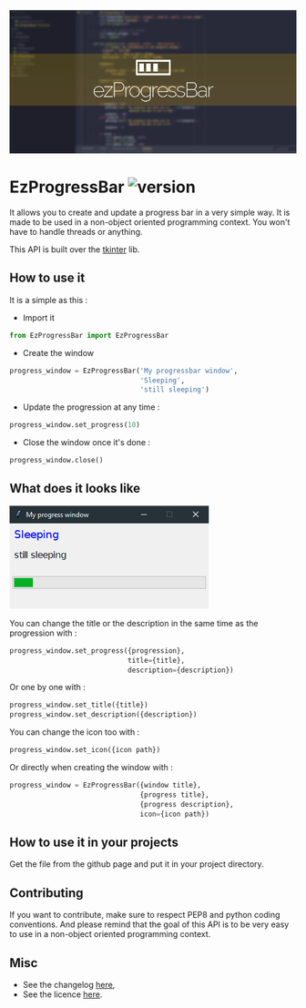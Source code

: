 ![EzAPI](images/EzProgressBar.png)

# EzProgressBar ![version](https://img.shields.io/badge/Version-1-green.svg)
It allows you to create and update a progress bar in a very simple way.
It is made to be used in a non-object oriented programming context. You
won't have to handle threads or anything.

This API is built over the [tkinter](http://tkinter.fdex.eu/) lib. 

## How to use it
It is a simple as this :

- Import it
```python
from EzProgressBar import EzProgressBar
```

- Create the window
```python
progress_window = EzProgressBar('My progressbar window',
                                'Sleeping',
                                'still sleeping')
```

- Update the progression at any time :
```python
progress_window.set_progress(10)
```

- Close the window once it's done :
```python
progress_window.close()
```

## What does it looks like

![EzProgressBar_Preview](images/EzProgressBar_preview1.PNG)

You can change the title or the description in the same time as the progression with :

```python
progress_window.set_progress({progression},
                             title={title},
                             description={description})
```

Or one by one with :
```python
progress_window.set_title({title})
progress_window.set_description({description})
```

You can change the icon too with :
```python
progress_window.set_icon({icon path})
```

Or directly when creating the window with :
```python
progress_window = EzProgressBar({window title},
                                {progress title},
                                {progress description},
                                icon={icon path})
```

## How to use it in your projects

Get the file from the github page and put it in your project directory.

## Contributing

If you want to contribute, make sure to respect PEP8 and python coding conventions. And please remind that the goal of this API is to be very easy to use in a non-object oriented programming context.

## Misc

- See the changelog [here](CHANGELOG.md),
- See the licence [here](../LICENSE).